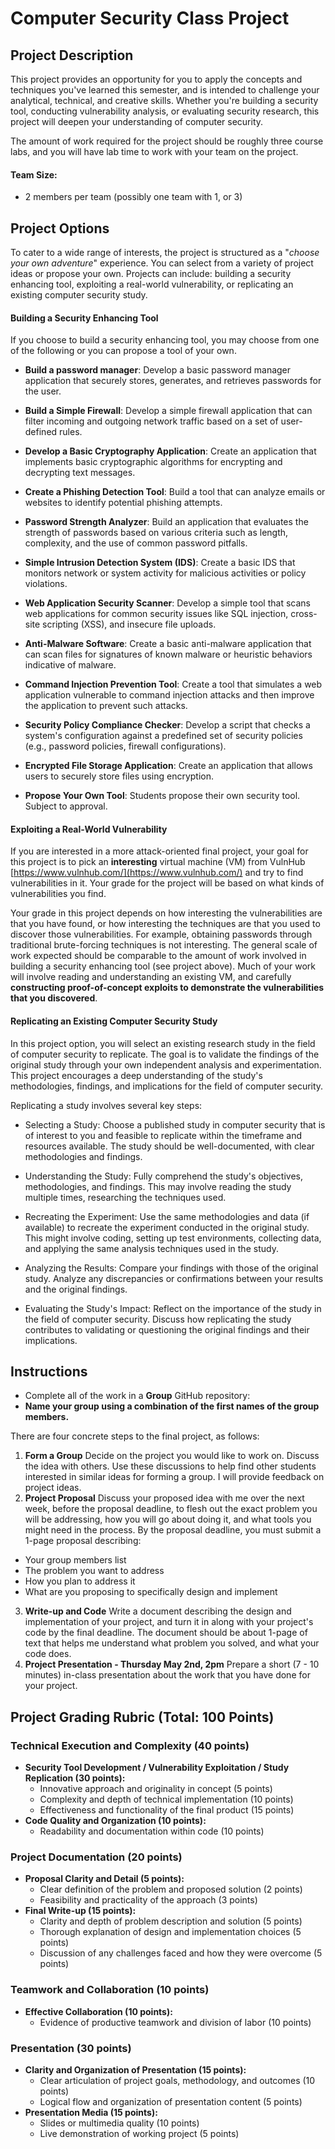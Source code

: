 # Computer Security Class Project

## Project Description

This project provides an opportunity for you to apply the concepts and techniques you've learned this semester, and is intended to challenge your analytical, technical, and creative skills. Whether you're building a security tool, conducting vulnerability analysis, or evaluating security research, this project will deepen your understanding of computer security.

The amount of work required for the project should be roughly three course labs, and you will have lab time to work with your team on the project. 

#### Team Size: 
* 2 members per team (possibly one team with 1, or 3)

## Project Options

To cater to a wide range of interests, the project is structured as a "_choose your own adventure_" experience. You can select from a variety of project ideas or propose your own. Projects can include: building a security enhancing tool, exploiting a real-world vulnerability, or replicating an existing computer security study. 

#### Building a Security Enhancing Tool 

If you choose to build a security enhancing tool, you may choose from one of the following or you can propose a tool of your own. 

- **Build a password manager**: Develop a basic password manager application that securely stores, generates, and retrieves passwords for the user.

- **Build a Simple Firewall**: Develop a simple firewall application that can filter incoming and outgoing network traffic based on a set of user-defined rules. 
    
- **Develop a Basic Cryptography Application**: Create an application that implements basic cryptographic algorithms for encrypting and decrypting text messages. 
    
- **Create a Phishing Detection Tool**: Build a tool that can analyze emails or websites to identify potential phishing attempts. 
    
- **Password Strength Analyzer**: Build an application that evaluates the strength of passwords based on various criteria such as length, complexity, and the use of common password pitfalls.
    
- **Simple Intrusion Detection System (IDS)**: Create a basic IDS that monitors network or system activity for malicious activities or policy violations. 
    
- **Web Application Security Scanner**: Develop a simple tool that scans web applications for common security issues like SQL injection, cross-site scripting (XSS), and insecure file uploads.
    
- **Anti-Malware Software**: Create a basic anti-malware application that can scan files for signatures of known malware or heuristic behaviors indicative of malware. 
    
- **Command Injection Prevention Tool**: Create a tool that simulates a web application vulnerable to command injection attacks and then improve the application to prevent such attacks. 
    
- **Security Policy Compliance Checker**: Develop a script that checks a system's configuration against a predefined set of security policies (e.g., password policies, firewall configurations).
    
- **Encrypted File Storage Application**: Create an application that allows users to securely store files using encryption. 
    
- **Propose Your Own Tool**: Students propose their own security tool.  Subject to approval. 


#### Exploiting a Real-World Vulnerability

If you are interested in a more attack-oriented final project, your goal for this project is to pick an __interesting__ virtual machine (VM) from VulnHub [https://www.vulnhub.com/](https://www.vulnhub.com/) and try to find vulnerabilities in it. Your grade for the project will be based on what kinds of vulnerabilities you find. 

Your grade in this project depends on how interesting the vulnerabilities are that you have found, or how interesting the techniques are that you used to discover those vulnerabilities. For example, obtaining passwords through traditional brute-forcing techniques is not interesting. The general scale of work expected should be comparable to the amount of work involved in building a security enhancing tool (see project above). Much of your work will involve reading and understanding an existing VM, and carefully __constructing proof-of-concept exploits to demonstrate the vulnerabilities that you discovered__.


#### Replicating an Existing Computer Security Study

In this project option, you will select an existing research study in the field of computer security to replicate. The goal is to validate the findings of the original study through your own independent analysis and experimentation. This project encourages a deep understanding of the study's methodologies, findings, and implications for the field of computer security.

Replicating a study involves several key steps:

- Selecting a Study: Choose a published study in computer security that is of interest to you and feasible to replicate within the timeframe and resources available. The study should be well-documented, with clear methodologies and findings.

- Understanding the Study: Fully comprehend the study's objectives, methodologies, and findings. This may involve reading the study multiple times, researching the techniques used.

- Recreating the Experiment: Use the same methodologies and data (if available) to recreate the experiment conducted in the original study. This might involve coding, setting up test environments, collecting data, and applying the same analysis techniques used in the study.

- Analyzing the Results: Compare your findings with those of the original study. Analyze any discrepancies or confirmations between your results and the original findings.

- Evaluating the Study's Impact: Reflect on the importance of the study in the field of computer security. Discuss how replicating the study contributes to validating or questioning the original findings and their implications.



## Instructions

- Complete all of the work in a __Group__ GitHub repository: []()
- __Name your group using a combination of the first names of the group members.__ 

There are four concrete steps to the final project, as follows:

1. __Form a Group__
Decide on the project you would like to work on. Discuss the idea with others. Use these discussions to help find other students interested in similar ideas for forming a group. I will provide feedback on project ideas.
2. __Project Proposal__
Discuss your proposed idea with me over the next week, before the proposal deadline, to flesh out the exact problem you will be addressing, how you will go about doing it, and what tools you might need in the process. By the proposal deadline, you must submit a 1-page proposal describing:
- Your group members list
- The problem you want to address
- How you plan to address it
- What are you proposing to specifically design and implement
3. __Write-up and Code__
Write a document describing the design and implementation of your project, and turn it in along with your project's code by the final deadline. The document should be about 1-page of text that helps me understand what problem you solved, and what your code does. 
4. __Project Presentation - Thursday May 2nd, 2pm__
Prepare a short (7 - 10 minutes) in-class presentation about the work that you have done for your project. 

## Project Grading Rubric (Total: 100 Points)

### Technical Execution and Complexity (40 points)
- **Security Tool Development / Vulnerability Exploitation / Study Replication (30 points):** 
  - Innovative approach and originality in concept (5 points)
  - Complexity and depth of technical implementation (10 points)
  - Effectiveness and functionality of the final product (15 points)
- **Code Quality and Organization (10 points):**
  - Readability and documentation within code (10 points)

### Project Documentation (20 points)
- **Proposal Clarity and Detail (5 points):**
  - Clear definition of the problem and proposed solution (2 points)
  - Feasibility and practicality of the approach (3 points)
- **Final Write-up (15 points):**
  - Clarity and depth of problem description and solution (5 points)
  - Thorough explanation of design and implementation choices (5 points)
  - Discussion of any challenges faced and how they were overcome (5 points)

### Teamwork and Collaboration (10 points)
- **Effective Collaboration (10 points):**
  - Evidence of productive teamwork and division of labor (10 points)

### Presentation (30 points)
- **Clarity and Organization of Presentation (15 points):**
  - Clear articulation of project goals, methodology, and outcomes (10 points)
  - Logical flow and organization of presentation content (5 points)
- **Presentation Media (15 points):**
  - Slides or multimedia quality (10 points)
  - Live demonstration of working project (5 points)

